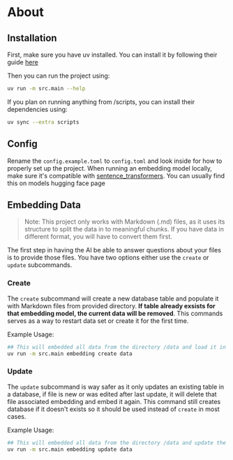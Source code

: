 # About 


## Installation

First, make sure you have uv installed. You can install it by following their guide [here](https://docs.astral.sh/uv/getting-started/installation/)

Then you can run the project using:
```bash
uv run -m src.main --help
```

If you plan on running anything from /scripts, you can install their dependencies using:
```bash
uv sync --extra scripts
```

## Config 

Rename the `config.example.toml` to `config.toml` and look inside for how to properly set up the project. 
When running an embedding model locally, make sure it's compatible with [sentence_transformers](https://www.sbert.net/). You can usually find this on models hugging face page

## Embedding Data 

> Note: This project only works with Markdown (.md) files, as it uses its structure to split the data in to meaningful chunks. If you have data in different format, you will have to convert them first.

The first step in having the AI be able to answer questions about your files is to provide those files. You have two options either use the `create` or `update` subcommands. 

### Create

The `create` subcommand will create a new database table and populate it with Markdown files from provided directory. **If table already exsists for that embedding model, the current data will be removed**. This commands serves as a way to restart data set or create it for the first time. 

Example Usage:
```bash
## This will embedded all data from the directory /data and load it in to postgres database
uv run -m src.main embedding create data
```


### Update 
The `update` subcommand is way safer as it only updates an existing table in a database, if file is new or was edited after last update, it will delete that file associated embedding and embed it again. This command still creates database if it doesn't exists so it should be used instead of `create` in most cases.

Example Usage:
```bash
## This will embedded all data from the directory /data and update the postgres database according
uv run -m src.main embedding update data
```



